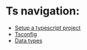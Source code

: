 # Ts navigation:

- [Setup a typescript project](Setup.md)
- [Tsconfig](TsConfig.md)
- [Data types](Raw/DataTypes.md)